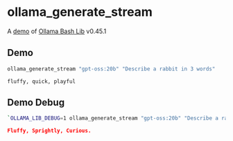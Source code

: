 # ollama_generate_stream

A [demo](../README.md#demos) of [Ollama Bash Lib](https://github.com/attogram/ollama-bash-lib) v0.45.1

## Demo

```bash
ollama_generate_stream "gpt-oss:20b" "Describe a rabbit in 3 words"
```
```
fluffy, quick, playful

```

## Demo Debug

```bash
`OLLAMA_LIB_DEBUG=1 ollama_generate_stream "gpt-oss:20b" "Describe a rabbit in 3 words"`
```
```json
Fluffy, Sprightly, Curious.

```
